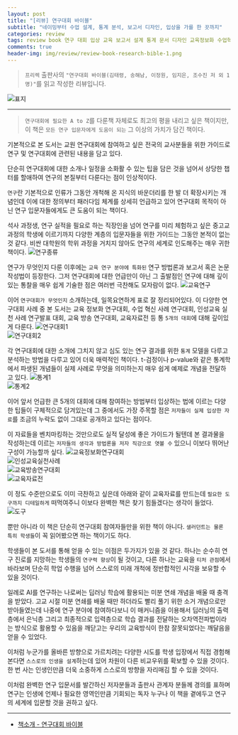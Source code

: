 ```yaml
---  
layout: post  
title: "[리뷰] 연구대회 바이블"  
subtitle: "네이밍부터 수업 설계, 통계 분석, 보고서 디자인, 입상을 가를 한 끗까지"  
categories: review  
tags: review book 연구 대회 입상 교육 보고서 설계 통계 문서 디자인 교육정보화 수업혁신 인성교육 교육방송 자료전     
comments: true  
header-img: img/review/review-book-research-bible-1.png
---  
```

  
> `프리렉` 출판사의 `"연구대회 바이블(김태령, 송해남, 이정원, 임지은, 조수진 저 외 1명)"`를 읽고 작성한 리뷰입니다.  

![표지](https://theorydb.github.io/assets/img/review/review-book-research-bible-1.png)  

---

> `연구대회에 필요한 A to Z`를 다룬책 자체로도 최고의 평을 내리고 싶은 책이지만, 이 책은 `모든 연구 입문자에게 도움이 되는` 그 이상의 가치가 담긴 책이다.

기본적으로 본 도서는 교원 연구대회에 참여하고 싶은 전국의 교사분들을 위한 가이드로 연구 및 연구대회에 관련된 내용을 담고 있다. 

단순히 연구대회에 대한 소개나 일정을 소화활 수 있는 팁을 담은 것을 넘어서 상당한 챕터를 할애하여 연구의 본질부터 다룬다는 점이 인상적이다. 

`연구`란 기본적으로 인류가 그동안 개척해 온 지식의 바운더리를 한 발 더 확장시키는 개념인데 이에 대한 정의부터 패러다임 체계를 상세히 언급하고 있어 연구대회 목적이 아닌 연구 입문자들에게도 큰 도움이 되는 책이다. 

석사 과정생, 연구 실적을 필요로 하는 직장인을 넘어 연구를 미리 체험하고 싶은 중고교 과정의 학생에 이르기까지 다양한 계층의 입문자들을 위한 가이드는 그동안 본적이 없는 것 같다. 비싼 대학원의 학위 과정을 거치지 않아도 연구의 세계로 인도해주는 매우 귀한 책이다. 
![연구종류](https://theorydb.github.io/assets/img/review/review-book-research-bible-2.png)  

연구가 무엇인지 다룬 이후에는 `교육 연구 분야에 특화된` 연구 방법론과 보고서 혹은 논문 작성법이 등장한다. 그저 연구대회에 대한 언급만이 아닌 그 출발점인 연구에 대해 깊이있는 통찰을 매우 쉽게 기술한 점은 여러번 극찬해도 모자람이 없다.
![교육연구](https://theorydb.github.io/assets/img/review/review-book-research-bible-3.png)  

이어 `연구대회가 무엇인지` 소개하는데, 일목요연하게 표로 잘 정리되어있다. 이 다양한 연구대회 사례 중 본 도서는 교육 정보화 연구대회, 수업 혁신 사례 연구대회, 인성교육 실천 사례 연구발표 대회, 교육 방송 연구대회, 교육자료전 등 통 `5개의 대회`에 대해 깊이있게 다룬다. 
![연구대회1](https://theorydb.github.io/assets/img/review/review-book-research-bible-4.png)  
![연구대회2](https://theorydb.github.io/assets/img/review/review-book-research-bible-5.png)  

각 연구대회에 대한 소개에 그치지 않고 심도 있는 연구 결과를 위한 `통계` 모델을 다루고 분석하는 방법을 다루고 있어 더욱 매력적인 책이다. t-검정이나 p-value와 같은 통계학에서 파생된 개념들이 실제 사례로 무엇을 의미하는지 매우 쉽게 예제로 개념을 전달하고 있다. 
![통계1](https://theorydb.github.io/assets/img/review/review-book-research-bible-6.png)  
![통계2](https://theorydb.github.io/assets/img/review/review-book-research-bible-7.png)  

이어 앞서 언급한 큰 5개의 대회에 대해 참여하는 방법부터 입상하는 법에 이르는 다양한 팁들이 구체적으로 담겨있는데 그 중에서도 가장 주목할 점은 `저자들이 실제 입상한 자료`를 조금의 누락도 없이 그대로 공개하고 있다는 점이다. 

이 자료들을 벤치마킹하는 것만으로도 실적 달성에 좋은 가이드가 될텐데 본 결과물을 작성하는데 이르는 `저자들의 생각과 방법론을 저자 직강으로 엿볼 수` 있으니 이보다 뛰어난 구성이 가능할까 싶다. 
![교육정보화연구대회](https://theorydb.github.io/assets/img/review/review-book-research-bible-8.png)  
![인성교육실천사례](https://theorydb.github.io/assets/img/review/review-book-research-bible-9.png)  
![교육방송연구대회](https://theorydb.github.io/assets/img/review/review-book-research-bible-10.png)  
![교육자료전](https://theorydb.github.io/assets/img/review/review-book-research-bible-12.png)  

이 정도 수준만으로도 이미 극찬하고 싶은데 아래와 같이 교육자료를 만드는데 `필요한 도구까지 디테일하게` 떠먹여주니 이보다 완벽한 책은 찾기 힘들겠다는 생각이 들었다. 
![도구](https://theorydb.github.io/assets/img/review/review-book-research-bible-11.png)  

뿐만 아니라 이 책은 단순히 연구대회 참여자들만을 위한 책이 아니다. `샐러던트는 물론 특히 학생들`이 꼭 읽어봤으면 하는 책이기도 하다. 

학생들이 본 도서를 통해 얻을 수 있는 이점은 두가지가 있을 것 같다. 하나는 순수히 연구 진로를 지망하는 학생들의 `연구력 향상`이 될 것이고, 다른 하나는 교육을 `티처 관점`에서 바라보며 단순히 학업 수행을 넘어 스스로의 미래 개척에 정반합적인 시각을 보유할 수 있을 것이다. 

일례로 AI를 연구하는 나로써는 딥러닝 학습에 활용되는 미분 연쇄 개념을 배울 때 충격을 받았다. 고교 시절 미분 연쇄를 배울 때만 하더라도 빨리 풀기 위한 소거 개념으로만 받아들였는데 나중에 연구 분야에 참여하다보니 이 매커니즘을 이용해서 딥러닝의 출력층에서 은닉층 그리고 최종적으로 입력층으로 학습 결과를 전달하는 오차역전파법이라는 방식으로 활용할 수 있음을 깨닫고는 우리의 교육방식이 한참 잘못되었다는 깨달음을 얻을 수 있었다. 

이처럼 누군가를 올바른 방향으로 가르치려는 다양한 시도를 학생 입장에서 직접 경험해본다면 `스스로의 인생을 설계`하는데 있어 차원이 다른 비교우위를 확보할 수 있을 것이다. 한 번 사는 인생인만큼 더욱 소중하게 스스로의 방향을 자리매김 할 수 있을 것이다. 

이처럼 완벽한 연구 입문서를 발간하신 저자분들과 출판사 관계자 분들께 경의를 표하며 연구는 인생에 언제나 필요한 영역인만큼 기회되는 독자 누구나 이 책을 곁에두고 연구의 세계에 입문할 것을 권하고 싶다. 

---

* [책소개 - 연구대회 바이블](https://www.yes24.com/Product/Goods/123751395)

